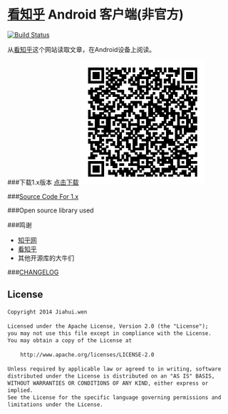 [看知乎][1] Android 客户端(非官方)
==================

[![Build Status](https://travis-ci.org/wenjiahui/KanZhiHu.svg?branch=master)](https://travis-ci.org/wenjiahui/KanZhiHu)

从[看知乎][1]这个网站读取文章，在Android设备上阅读。

###下载1.x版本 [点击下载](http://github.com/wenjiahui/KanZhiHu/raw/master/apks/kanzhihu.android-lastest.apk)
![dowload](screenshot/qrcode.png "下载")

###[Source Code For 1.x](https://github.com/wenjiahui/KanZhiHu/tree/1.x)


###Open source library used



###鸣谢
- [知乎网](2)
- [看知乎](3)
- 其他开源库的大牛们

###[CHANGELOG](changelog.md)

## License

    Copyright 2014 Jiahui.wen

    Licensed under the Apache License, Version 2.0 (the "License");
    you may not use this file except in compliance with the License.
    You may obtain a copy of the License at

        http://www.apache.org/licenses/LICENSE-2.0

    Unless required by applicable law or agreed to in writing, software
    distributed under the License is distributed on an "AS IS" BASIS,
    WITHOUT WARRANTIES OR CONDITIONS OF ANY KIND, either express or implied.
    See the License for the specific language governing permissions and
    limitations under the License.


[1]:http://www.kanzhihu.com/
[2]:http://www.zhihu.com/
[3]:http://www.kanzhihu.com/


